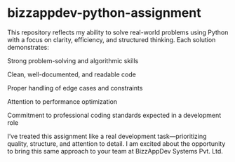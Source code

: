 # bizzappdev-python-assignment
This repository reflects my ability to solve real-world problems using Python with a focus on clarity, efficiency, and structured thinking. Each solution demonstrates:

Strong problem-solving and algorithmic skills

Clean, well-documented, and readable code

Proper handling of edge cases and constraints

Attention to performance optimization

Commitment to professional coding standards expected in a development role

I’ve treated this assignment like a real development task—prioritizing quality, structure, and attention to detail. I am excited about the opportunity to bring this same approach to your team at BizzAppDev Systems Pvt. Ltd.
